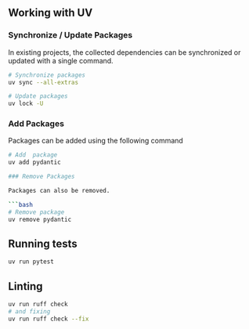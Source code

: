 
## Working with UV

### Synchronize / Update Packages

In existing projects, the collected dependencies can be synchronized or updated with a single command.

```bash
# Synchronize packages
uv sync --all-extras

# Update packages
uv lock -U
```

### Add Packages

Packages can be added using the following command

```bash
# Add  package
uv add pydantic

### Remove Packages

Packages can also be removed.

```bash
# Remove package
uv remove pydantic
```

## Running tests
```bash
uv run pytest
```

## Linting

```bash
uv run ruff check
# and fixing
uv run ruff check --fix
```
